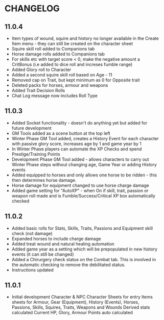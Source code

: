 # CHANGELOG

## 11.0.4
- Item types of wound, squire and history no longer available in the Create Item menu - they can still be created on the character sheet
- Squire skill roll added to Companions tab
- Horse damage rolls added to Companions tab
- For skills etc with target score < 0, make the negative amount a CritBonus (i.e added to dice roll and increses fumble range)
- Added Glory roll to Character
- Added a second squire skill roll based on Age - 11
- Removed cap on Trait, but kept minimum as 0 for Opposite trait
- Deleted packs for horses, armour and weapons
- Added Trait Decision Rolls
- Chat Log message now includes Roll Type


## 11.0.3
- Added Socket functionality - doesn't do anything yet but added for future development
- GM Tools added as a scene button at the top left
- Winter Phase GM Tool added, creates a History Event for each character with passive glory score, increases age by 1 and game year by 1
- In Winter Phase players can automate the XP Checks and spend Prestige/Training Points
- Development Phase GM Tool added - allows characters to carry out Winter Phase steps without changing age, Game Year or adding History events
- Added equipped to horses and only allows one horse to be ridden - this then determines horse damage.
- Horse damage for equipment changed to use horse charge damage
- Added game setting for "AutoXP" - when On if skill, trait, passion or weapon roll made and is Fumble/Success/Critical XP box automatically checked


## 11.0.2
- Added basic rolls for Stats, Skills, Traits, Passions and Equipment skill check (not damage)
- Expanded horses to include charge damage
- Added treat wound and natural healing automation
- Added game year as a setting which will be prepopulated in new history events (it can still be changed)
- Added a Chirurgery check status on the Combat tab.  This is involved in the automatic checking to remove the debilitated status.
- Instructions updated

## 11.0.1

- Initial development
  Character & NPC Character Sheets for entry
  Items sheets for Armour, Gear (Equipment), History (Events), Horses, Passions, Skills, Squires, Traits, Weapons and Wounds
  Derived stats calculated
  Current HP, Glory, Armour Points auto calculated
  
